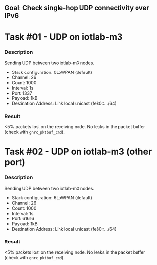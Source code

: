 ## Goal: Check single-hop UDP connectivity over IPv6

Task #01 - UDP on iotlab-m3
===========================
### Description

Sending UDP between two iotlab-m3 nodes.
* Stack configuration:    6LoWPAN (default)
* Channel:                26
* Count:                  1000
* Interval:               1s
* Port:                   1337
* Payload:                1kB
* Destination Address:    Link local unicast (fe80::.../64)

### Result

<5% packets lost on the receiving node.
No leaks in the packet buffer (check with `gnrc_pktbuf_cmd`).

Task #02 - UDP on iotlab-m3 (other port)
========================================
### Description

Sending UDP between two iotlab-m3 nodes.
* Stack configuration:    6LoWPAN (default)
* Channel:                26
* Count:                  1000
* Interval:               1s
* Port:                   61616
* Payload:                1kB
* Destination Address:    Link local unicast (fe80::.../64)

### Result

<5% packets lost on the receiving node.
No leaks in the packet buffer (check with `gnrc_pktbuf_cmd`).
